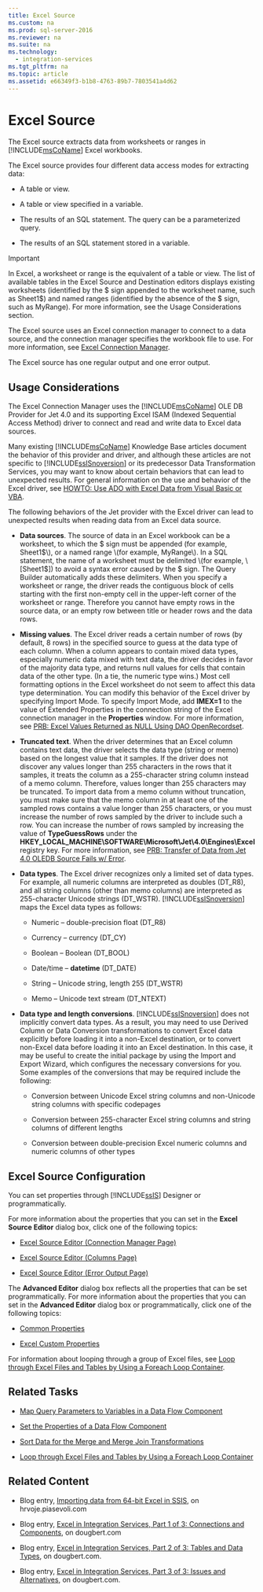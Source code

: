```yaml
---
title: Excel Source
ms.custom: na
ms.prod: sql-server-2016
ms.reviewer: na
ms.suite: na
ms.technology: 
  - integration-services
ms.tgt_pltfrm: na
ms.topic: article
ms.assetid: e66349f3-b1b8-4763-89b7-7803541a4d62
---
```

# Excel Source
  The Excel source extracts data from worksheets or ranges in [!INCLUDE[msCoName](../../Token/Other/msCoName_md.md)] Excel workbooks.  
  
 The Excel source provides four different data access modes for extracting data:  
  
-   A table or view.  
  
-   A table or view specified in a variable.  
  
-   The results of an SQL statement. The query can be a parameterized query.  
  
-   The results of an SQL statement stored in a variable.  
  
> [!IMPORTANT]  
>  In Excel, a worksheet or range is the equivalent of a table or view. The list of available tables in the Excel Source and Destination editors displays existing worksheets \(identified by the $ sign appended to the worksheet name, such as Sheet1$\) and named ranges \(identified by the absence of the $ sign, such as MyRange\). For more information, see the Usage Considerations section.  
  
 The Excel source uses an Excel connection manager to connect to a data source, and the connection manager specifies the workbook file to use. For more information, see [Excel Connection Manager](../../Topics/TopicNameNotContainA/Excel-Connection-Manager.md).  
  
 The Excel source has one regular output and one error output.  
  
## Usage Considerations  
 The Excel Connection Manager uses the [!INCLUDE[msCoName](../../Token/Other/msCoName_md.md)] OLE DB Provider for Jet 4.0 and its supporting Excel ISAM \(Indexed Sequential Access Method\) driver to connect and read and write data to Excel data sources.  
  
 Many existing [!INCLUDE[msCoName](../../Token/Other/msCoName_md.md)] Knowledge Base articles document the behavior of this provider and driver, and although these articles are not specific to [!INCLUDE[ssISnoversion](../../Token/Other/ssISnoversion_md.md)] or its predecessor Data Transformation Services, you may want to know about certain behaviors that can lead to unexpected results. For general information on the use and behavior of the Excel driver, see [HOWTO: Use ADO with Excel Data from Visual Basic or VBA](http://support.microsoft.com/kb/257819).  
  
 The following behaviors of the Jet provider with the Excel driver can lead to unexpected results when reading data from an Excel data source.  
  
-   **Data sources**. The source of data in an Excel workbook can be a worksheet, to which the $ sign must be appended \(for example, Sheet1$\), or a named range \(for example, MyRange\). In a SQL statement, the name of a worksheet must be delimited \(for example, \[Sheet1$\]\) to avoid a syntax error caused by the $ sign. The Query Builder automatically adds these delimiters. When you specify a worksheet or range, the driver reads the contiguous block of cells starting with the first non\-empty cell in the upper\-left corner of the worksheet or range. Therefore you cannot have empty rows in the source data, or an empty row between title or header rows and the data rows.  
  
-   **Missing values**. The Excel driver reads a certain number of rows \(by default, 8 rows\) in the specified source to guess at the data type of each column. When a column appears to contain mixed data types, especially numeric data mixed with text data, the driver decides in favor of the majority data type, and returns null values for cells that contain data of the other type. \(In a tie, the numeric type wins.\) Most cell formatting options in the Excel worksheet do not seem to affect this data type determination. You can modify this behavior of the Excel driver by specifying Import Mode. To specify Import Mode, add **IMEX\=1** to the value of Extended Properties in the connection string of the Excel connection manager in the **Properties** window. For more information, see [PRB: Excel Values Returned as NULL Using DAO OpenRecordset](http://support.microsoft.com/kb/194124).  
  
-   **Truncated text**. When the driver determines that an Excel column contains text data, the driver selects the data type \(string or memo\) based on the longest value that it samples. If the driver does not discover any values longer than 255 characters in the rows that it samples, it treats the column as a 255\-character string column instead of a memo column. Therefore, values longer than 255 characters may be truncated. To import data from a memo column without truncation, you must make sure that the memo column in at least one of the sampled rows contains a value longer than 255 characters, or you must increase the number of rows sampled by the driver to include such a row. You can increase the number of rows sampled by increasing the value of **TypeGuessRows** under the **HKEY\_LOCAL\_MACHINE\\SOFTWARE\\Microsoft\\Jet\\4.0\\Engines\\Excel** registry key. For more information, see [PRB: Transfer of Data from Jet 4.0 OLEDB Source Fails w\/ Error](http://support.microsoft.com/kb/281517).  
  
-   **Data types**. The Excel driver recognizes only a limited set of data types. For example, all numeric columns are interpreted as doubles \(DT\_R8\), and all string columns \(other than memo columns\) are interpreted as 255\-character Unicode strings \(DT\_WSTR\). [!INCLUDE[ssISnoversion](../../Token/Other/ssISnoversion_md.md)] maps the Excel data types as follows:  
  
    -   Numeric – double\-precision float \(DT\_R8\)  
  
    -   Currency – currency \(DT\_CY\)  
  
    -   Boolean – Boolean \(DT\_BOOL\)  
  
    -   Date\/time – **datetime** \(DT\_DATE\)  
  
    -   String – Unicode string, length 255 \(DT\_WSTR\)  
  
    -   Memo – Unicode text stream \(DT\_NTEXT\)  
  
-   **Data type and length conversions**. [!INCLUDE[ssISnoversion](../../Token/Other/ssISnoversion_md.md)] does not implicitly convert data types. As a result, you may need to use Derived Column or Data Conversion transformations to convert Excel data explicitly before loading it into a non\-Excel destination, or to convert non\-Excel data before loading it into an Excel destination. In this case, it may be useful to create the initial package by using the Import and Export Wizard, which configures the necessary conversions for you. Some examples of the conversions that may be required include the following:  
  
    -   Conversion between Unicode Excel string columns and non\-Unicode string columns with specific codepages  
  
    -   Conversion between 255\-character Excel string columns and string columns of different lengths  
  
    -   Conversion between double\-precision Excel numeric columns and numeric columns of other types  
  
## Excel Source Configuration  
 You can set properties through [!INCLUDE[ssIS](../../Token/Other/ssIS_md.md)] Designer or programmatically.  
  
 For more information about the properties that you can set in the **Excel Source Editor** dialog box, click one of the following topics:  
  
-   [Excel Source Editor &#40;Connection Manager Page&#41;](../../Topics/TopicNameNotContainA/Excel-Source-Editor--Connection-Manager-Page-.md)  
  
-   [Excel Source Editor &#40;Columns Page&#41;](../../Topics/TopicNameNotContainA/Excel-Source-Editor--Columns-Page-.md)  
  
-   [Excel Source Editor &#40;Error Output Page&#41;](../../Topics/TopicNameNotContainA/Excel-Source-Editor--Error-Output-Page-.md)  
  
 The **Advanced Editor** dialog box reflects all the properties that can be set programmatically. For more information about the properties that you can set in the **Advanced Editor** dialog box or programmatically, click one of the following topics:  
  
-   [Common Properties](../../Topics/TopicNameNotContainA/Common-Properties.md)  
  
-   [Excel Custom Properties](../../Topics/TopicNameNotContainA/Excel-Custom-Properties.md)  
  
 For information about looping through a group of Excel files, see [Loop through Excel Files and Tables by Using a Foreach Loop Container](../../Topics/TopicNameContainA/Loop-through-Excel-Files-and-Tables-by-Using-a-Foreach-Loop-Container.md).  
  
## Related Tasks  
  
-   [Map Query Parameters to Variables in a Data Flow Component](../../Topics/TopicNameContainA/Map-Query-Parameters-to-Variables-in-a-Data-Flow-Component.md)  
  
-   [Set the Properties of a Data Flow Component](../../Topics/TopicNameContainA/Set-the-Properties-of-a-Data-Flow-Component.md)  
  
-   [Sort Data for the Merge and Merge Join Transformations](../../Topics/TopicNameNotContainA/Sort-Data-for-the-Merge-and-Merge-Join-Transformations.md)  
  
-   [Loop through Excel Files and Tables by Using a Foreach Loop Container](../../Topics/TopicNameContainA/Loop-through-Excel-Files-and-Tables-by-Using-a-Foreach-Loop-Container.md)  
  
## Related Content  
  
-   Blog entry, [Importing data from 64\-bit Excel in SSIS](http://go.microsoft.com/fwlink/?LinkId=217673), on hrvoje.piasevoli.com  
  
-   Blog entry, [Excel in Integration Services, Part 1 of 3: Connections and Components](http://go.microsoft.com/fwlink/?LinkId=217674), on dougbert.com  
  
-   Blog entry, [Excel in Integration Services, Part 2 of 3: Tables and Data Types](http://go.microsoft.com/fwlink/?LinkId=217675), on dougbert.com.  
  
-   Blog entry, [Excel in Integration Services, Part 3 of 3: Issues and Alternatives](http://go.microsoft.com/fwlink/?LinkId=217676), on dougbert.com.  
  
  